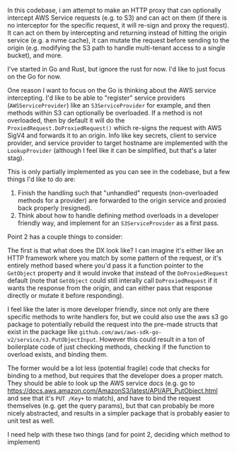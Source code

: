 In this codebase, i am attempt to make an HTTP proxy that can optionally intercept AWS Service requests (e.g. to S3) and can act on them (if there is no interceptor for the specific request, it will re-sign and proxy the request). It can act on them by intercepting and returning instead of hitting the origin service (e.g. a nvme cache), it can mutate the request before sending to the origin (e.g. modifying the S3 path to handle multi-tenant access to a single bucket), and more.

I've started in Go and Rust, but ignore the rust for now. I'd like to just focus on the Go for now.

One reason I want to focus on the Go is thinking about the AWS service intercepting. I'd like to be able to "register" service providers (`AWSServiceProvider`) like an `S3ServiceProvider` for example, and then methods within S3 can optionally be overloaded. If a method is not overloaded, then by default it will do the `ProxiedRequest.DoProxiedRequest()` which re-signs the request with AWS SigV4 and forwards it to an origin. Info like key secrets, client to service provider, and service provider to target hostname are implemented with the `LookupProvider` (although I feel like it can be simplified, but that's a later stag).

This is only partially implemented as you can see in the codebase, but a few things I'd like to do are:

1. Finish the handling such that "unhandled" requests (non-overloaded methods for a provider) are forwarded to the origin service and proxied back properly (resigned).
2. Think about how to handle defining method overloads in a developer friendly way, and implement for an `S3ServiceProvider` as a first pass.

Point 2 has a couple things to consider:

The first is that what does the DX look like? I can imagine it's either like an HTTP framework where you match by some pattern of the request, or it's entirely method based where you'd pass it a function pointer to the `GetObject` property and it would invoke that instead of the `DoProxiedRequest` default (note that `GetObject` could still interally call `DoProxiedRequest` if it wants the response from the origin, and can either pass that response directly or mutate it before responding).

I feel like the later is more developer friendly, since not only are there specific methods to write handlers for, but we could also use the aws s3 go package to potentially rebuild the request into the pre-made structs that exist in the package like `github.com/aws/aws-sdk-go-v2/service/s3.PutObjectInput`. However this could result in a ton of boilerplate code of just checking methods, checking if the function to overload exists, and binding them.

The former would be a lot less (potential fragile) code that checks for binding to a method, but requires that the developer does a proper match. They should be able to look up the AWS service docs (e.g. go to https://docs.aws.amazon.com/AmazonS3/latest/API/API_PutObject.html and see that it's `PUT /Key+` to match), and have to bind the request themselves (e.g. get the query params), but that can probably be more nicely abstracted, and results in a simpler package that is probably easier to unit test as well.

I need help with these two things (and for point 2, deciding which method to implement)
